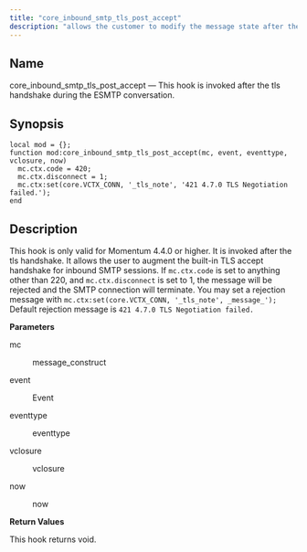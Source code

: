 ```yaml
---
title: "core_inbound_smtp_tls_post_accept"
description: "allows the customer to modify the message state after the tls handshake."
---
```


<a name="core_inbound_smtp_tls_post_accept"></a> 
## Name

core_inbound_smtp_tls_post_accept — This hook is invoked after the tls handshake during the ESMTP conversation.

## Synopsis

```local core = require("msys.core");
local mod = {};
function mod:core_inbound_smtp_tls_post_accept(mc, event, eventtype, vclosure, now)
  mc.ctx.code = 420;
  mc.ctx.disconnect = 1;
  mc.ctx:set(core.VCTX_CONN, '_tls_note', '421 4.7.0 TLS Negotiation failed.');
end
```

<a name="idp7749872"></a> 
## Description

This hook is only valid for Momentum 4.4.0 or higher. It is invoked after the tls handshake. It allows the user to augment the built-in TLS accept
handshake for inbound SMTP sessions.
If `mc.ctx.code` is set to anything other than 220, and `mc.ctx.disconnect` is set to 1, the message will be rejected and the SMTP connection will terminate. You may set a rejection message with `mc.ctx:set(core.VCTX_CONN, '_tls_note', _message_');` Default rejection message is `421 4.7.0 TLS Negotiation failed.` 


**<a name="idp4353216"></a> Parameters**

<dl class="variablelist">

<dt>mc</dt>

<dd>

message_construct

</dd>

<dt>event</dt>

<dd>

Event

</dd>

<dt>eventtype</dt>

<dd>

eventtype

</dd>

<dt>vclosure</dt>

<dd>

vclosure

</dd>

<dt>now</dt>

<dd>

now

</dd>

</dl>

**<a name="idp7214768"></a> Return Values**

This hook returns void.


<a name="idp6943328"></a> 
